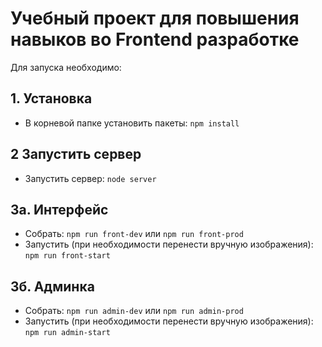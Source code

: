 # Учебный проект для повышения навыков во Frontend разработке

Для запуска необходимо:

## 1. Установка

* В корневой папке установить пакеты: `npm install`


## 2 Запустить сервер

* Запустить сервер: `node server`


## 3а. Интерфейс

* Собрать: `npm run front-dev` или `npm run front-prod`
* Запустить (при необходимости перенести вручную изображения): `npm run front-start`


## 3б. Админка

* Собрать: `npm run admin-dev` или `npm run admin-prod`
* Запустить (при необходимости перенести вручную изображения): `npm run admin-start`